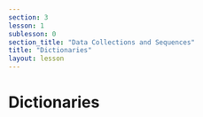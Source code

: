 ```yaml
---
section: 3
lesson: 1
sublesson: 0
section_title: "Data Collections and Sequences"
title: "Dictionaries"
layout: lesson
---
```


# Dictionaries

<!-- Content goes here -->

